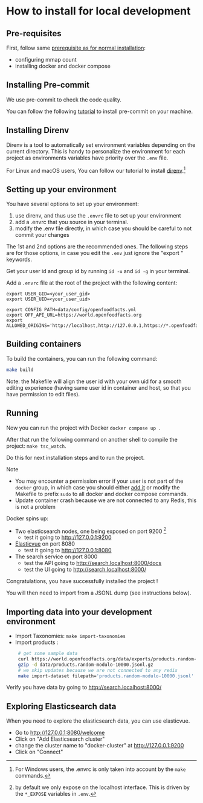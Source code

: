 # How to install for local development

## Pre-requisites

First, follow same [prerequisite as for normal installation](../users/how-to-install.md#prerequisites):
* configuring mmap count
* installing docker and docker compose


## Installing Pre-commit

We use pre-commit to check the code quality.

You can follow the following [tutorial](https://pre-commit.com/#install)
to install pre-commit on your machine.


## Installing Direnv

Direnv is a tool to automatically set environment variables depending on the current directory.
This is handy to personalize the environment for each project as environments variables have priority over the `.env` file.

For Linux and macOS users, You can follow our tutorial to install [direnv](https://openfoodfacts.github.io/openfoodfacts-server/dev/how-to-use-direnv/).[^winEnvrc]

## Setting up your environment

You have several options to set up your environment:
1. use direnv, and thus use the `.envrc` file to set up your environment
2. add a .envrc that you source in your terminal.
3. modify the .env file directly, in which case you should be careful to not commit your changes

The 1st and 2nd options are the recommended ones.
The following steps are for those options, in case you edit the `.env` just ignore the "export " keywords.

Get your user id and group id by running `id -u` and `id -g` in your terminal.

Add a `.envrc` file at the root of the project with the following content:

```shell
export USER_GID=<your_user_gid>
export USER_UID=<your_user_uid>

export CONFIG_PATH=data/config/openfoodfacts.yml
export OFF_API_URL=https://world.openfoodfacts.org
export ALLOWED_ORIGINS='http://localhost,http://127.0.0.1,https://*.openfoodfacts.org,https://*.openfoodfacts.net'
```

[^winEnvrc]: For Windows users, the .envrc is only taken into account by the `make` commands.


## Building containers

To build the containers, you can run the following command:
```bash
make build
```

Note: the Makefile will align the user id with your own uid for a smooth editing experience (having same user id in container and host, so that you have permission to edit files).

## Running

Now you can run the project with Docker `docker compose up `.

After that run the following command on another shell to compile the project: `make tsc_watch`.

Do this for next installation steps and to run the project.


> [!NOTE]
> * You may encounter a permission error if your user is not part of the `docker` group, in which case you should either [add it](https://docs.docker.com/engine/install/linux-postinstall/#manage-docker-as-a-non-root-user) or modify the Makefile to prefix `sudo` to all docker and docker compose commands.
> * Update container crash because we are not connected to any Redis, this is not a problem

Docker spins up:
- Two elasticsearch nodes, one being exposed on port 9200 [^localhost_expose]
  * test it going to http://127.0.0.1:9200
- [Elasticvue](https://elasticvue.com/) on port 8080
  * test it going to http://127.0.0.1:8080
- The search service on port 8000
  * test the API going to http://search.localhost:8000/docs
  * test the UI going to http://search.localhost:8000/

[^localhost_expose]: by default we only expose on the localhost interface.
This is driven by the `*_EXPOSE` variables in `.env`.

Congratulations, you  have successfully installed the project !

You will then need to import from a JSONL dump (see instructions below).

## Importing data into your development environment

- Import Taxonomies: `make import-taxonomies`
- Import products :
   ```bash
    # get some sample data
    curl https://world.openfoodfacts.org/data/exports/products.random-modulo-10000.jsonl.gz --output data/products.random-modulo-10000.jsonl.gz
    gzip -d data/products.random-modulo-10000.jsonl.gz
    # we skip updates because we are not connected to any redis
    make import-dataset filepath='products.random-modulo-10000.jsonl' args='--skip-updates'
   ```

Verify you have data by going to http://search.localhost:8000/

## Exploring Elasticsearch data

When you need to explore the elasticsearch data, you can use elasticvue.

- Go to http://127.0.0.1:8080/welcome
- Click on "Add Elasticsearch cluster"
- change the cluster name to "docker-cluster" at http://127.0.0.1:9200
- Click on "Connect"
